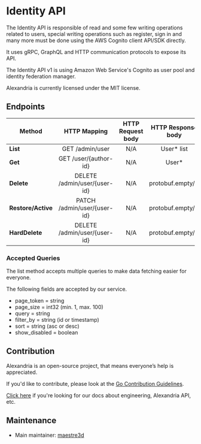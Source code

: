 # Identity API
The Identity API is responsible of read and some few writing operations related to users, special writing operations such as register, sign in and many more must be done using the AWS Cognito client API/SDK directly.

It uses gRPC, GraphQL and HTTP communication protocols to expose its API.

The Identity API v1 is using Amazon Web Service's Cognito as user pool and identity federation manager.

Alexandria is currently licensed under the MIT license.

## Endpoints
| Method              |     HTTP Mapping                        |  HTTP Request body  |  HTTP Response body |
|---------------------|:---------------------------------------:|:-------------------:|:-------------------:|
| **List**            |  GET /admin/user                        |   N/A               |   User* list        |
| **Get**             |  GET /user/{author-id}                  |   N/A               |   User*             |
| **Delete**          |  DELETE /admin/user/{user-id}           |   N/A               |   protobuf.empty/{} |
| **Restore/Active**  |  PATCH /admin/user/{user-id}            |   N/A               |   protobuf.empty/{} |
| **HardDelete**      |  DELETE /admin/user/{user-id}           |   N/A               |   protobuf.empty/{} |

### Accepted Queries
The list method accepts multiple queries to make data fetching easier for everyone.

The following fields are accepted by our service.
- page_token = string
- page_size = int32 (min. 1, max. 100)
- query = string
- filter_by = string (id or timestamp)
- sort = string (asc or desc)
- show_disabled = boolean


## Contribution
Alexandria is an open-source project, that means everyone’s help is appreciated.

If you'd like to contribute, please look at the [Go Contribution Guidelines](https://github.com/maestre3d/alexandria/tree/master/docs/GO_CONTRIBUTION.md).

[Click here](https://github.com/maestre3d/alexandria/tree/master/docs) if you're looking for our docs about engineering, Alexandria API, etc.

## Maintenance
- Main maintainer: [maestre3d](https://github.com/maestre3d)

